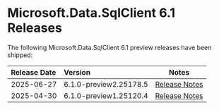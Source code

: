 # Microsoft.Data.SqlClient 6.1 Releases

The following Microsoft.Data.SqlClient 6.1 preview releases have been shipped:

| Release Date | Version | Notes |
| :-- | :-- | :--: |
| 2025-06-27 | 6.1.0-preview2.25178.5 | [Release Notes](6.1.0-preview2.md) |
| 2025-04-30 | 6.1.0-preview1.25120.4 | [Release Notes](6.1.0-preview1.md) |
